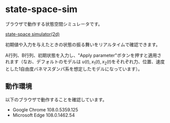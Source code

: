 # state-space-sim

ブラウザで動作する状態空間シミュレータです。

[state-space simulator(2d)](https://KakeruHashimoto.github.io/state-space-sim/src/index.html)

初期値や入力を与えたときの状態の振る舞いをリアルタイムで確認できます。

A行列、B行列、初期状態を入力し、"Apply parameter"ボタンを押すと適用されます（なお、デフォルトのモデルは $u(t), x_1(t), x_2(t)$をそれぞれ力、位置、速度とした1自由度バネマスダンパ系を想定したモデルになっています）。


## 動作環境

以下のブラウザで動作することを確認しています。

- Google Chrome 108.0.5359.125
- Microsoft Edge 108.0.1462.54

